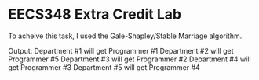 # EECS348 Extra Credit Lab
To acheive this task, I used the Gale-Shapley/Stable Marriage algorithm.

Output:
Department #1 will get Programmer #1
Department #2 will get Programmer #5
Department #3 will get Programmer #2
Department #4 will get Programmer #3
Department #5 will get Programmer #4
